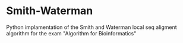 # Smith-Waterman
Python implamentation of the Smith and Waterman local seq aligment algorithm for the exam "Algorithm for Bioinformatics"
